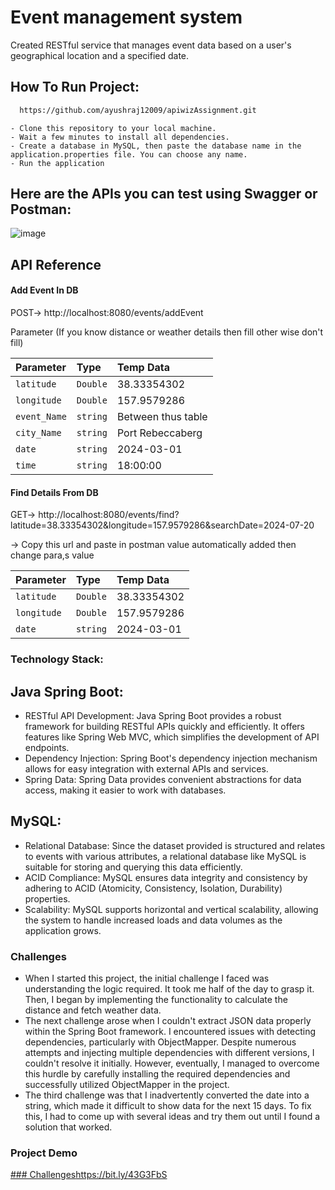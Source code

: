 # Event management system

Created RESTful service that manages event data based on a user's geographical location and a specified date.



## How To Run Project:


```bash
  https://github.com/ayushraj12009/apiwizAssignment.git
```
    - Clone this repository to your local machine.
    - Wait a few minutes to install all dependencies.
    - Create a database in MySQL, then paste the database name in the application.properties file. You can choose any name.
    - Run the application

    


## Here are the APIs you can test using Swagger or Postman:

![image](https://github.com/ayushraj12009/gyangroveassessment-/assets/51042913/c9dd917c-3c80-4a61-a0cf-0017ab68943e)


## API Reference

#### Add Event In DB


  POST-> http://localhost:8080/events/addEvent


Parameter (If you know distance or weather details then fill other wise don't fill)

| Parameter | Type     | Temp Data                       
| :-------- | :------- | :-------------------------------- 
| `latitude`    | `Double` | 38.33354302
| `longitude`   | `Double` | 157.9579286
| `event_Name`  | `string` | Between thus table
| `city_Name`   | `string` | Port Rebeccaberg
| `date`        | `string` | 2024-03-01
| `time`        | `string` | 18:00:00



#### Find Details From DB


  GET-> http://localhost:8080/events/find?latitude=38.33354302&longitude=157.9579286&searchDate=2024-07-20
  
 -> Copy this url and paste in postman value automatically added then change para,s value


| Parameter | Type     | Temp Data                       
| :-------- | :------- | :-------------------------------- 
| `latitude`    | `Double` | 38.33354302
| `longitude`   | `Double` | 157.9579286
| `date`        | `string` | 2024-03-01


### Technology Stack:
## Java Spring Boot:
- RESTful API Development: Java Spring Boot provides a robust framework for building RESTful APIs quickly and efficiently. It offers features like Spring Web MVC, which simplifies the development of API endpoints.
- Dependency Injection: Spring Boot's dependency injection mechanism allows for easy integration with external APIs and services.
- Spring Data: Spring Data provides convenient abstractions for data access, making it easier to work with databases.

## MySQL:
- Relational Database: Since the dataset provided is structured and relates to events with various attributes, a relational database like MySQL is suitable for storing and querying this data efficiently.
- ACID Compliance: MySQL ensures data integrity and consistency by adhering to ACID (Atomicity, Consistency, Isolation, Durability) properties.
- Scalability: MySQL supports horizontal and vertical scalability, allowing the system to handle increased loads and data volumes as the application grows.

### Challenges
- When I started this project, the initial challenge I faced was understanding the logic required. It took me half of the day to grasp it. Then, I began by implementing the functionality to calculate the distance and fetch weather data.
- The next challenge arose when I couldn't extract JSON data properly within the Spring Boot framework. I encountered issues with detecting dependencies, particularly with ObjectMapper. Despite numerous attempts and injecting multiple dependencies with different versions, I couldn't resolve it initially. However, eventually, I managed to overcome this hurdle by carefully installing the required dependencies and successfully utilized ObjectMapper in the project.
- The third challenge was that I inadvertently converted the date into a string, which made it difficult to show data for the next 15 days. To fix this, I had to come up with several ideas and try them out until I found a solution that worked.

### Project Demo

[### Challenges](https://bit.ly/43G3FbS)https://bit.ly/43G3FbS
